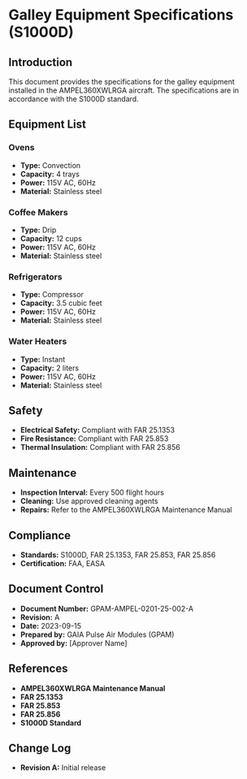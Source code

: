 # Galley Equipment Specifications (S1000D)

## Introduction

This document provides the specifications for the galley equipment installed in the AMPEL360XWLRGA aircraft. The specifications are in accordance with the S1000D standard.

## Equipment List

### Ovens

- **Type:** Convection
- **Capacity:** 4 trays
- **Power:** 115V AC, 60Hz
- **Material:** Stainless steel

### Coffee Makers

- **Type:** Drip
- **Capacity:** 12 cups
- **Power:** 115V AC, 60Hz
- **Material:** Stainless steel

### Refrigerators

- **Type:** Compressor
- **Capacity:** 3.5 cubic feet
- **Power:** 115V AC, 60Hz
- **Material:** Stainless steel

### Water Heaters

- **Type:** Instant
- **Capacity:** 2 liters
- **Power:** 115V AC, 60Hz
- **Material:** Stainless steel

## Safety

- **Electrical Safety:** Compliant with FAR 25.1353
- **Fire Resistance:** Compliant with FAR 25.853
- **Thermal Insulation:** Compliant with FAR 25.856

## Maintenance

- **Inspection Interval:** Every 500 flight hours
- **Cleaning:** Use approved cleaning agents
- **Repairs:** Refer to the AMPEL360XWLRGA Maintenance Manual

## Compliance

- **Standards:** S1000D, FAR 25.1353, FAR 25.853, FAR 25.856
- **Certification:** FAA, EASA

## Document Control

- **Document Number:** GPAM-AMPEL-0201-25-002-A
- **Revision:** A
- **Date:** 2023-09-15
- **Prepared by:** GAIA Pulse Air Modules (GPAM)
- **Approved by:** [Approver Name]

## References

- **AMPEL360XWLRGA Maintenance Manual**
- **FAR 25.1353**
- **FAR 25.853**
- **FAR 25.856**
- **S1000D Standard**

## Change Log

- **Revision A:** Initial release
